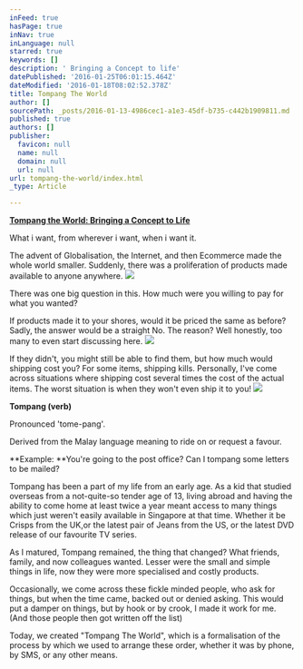 ```yaml
---
inFeed: true
hasPage: true
inNav: true
inLanguage: null
starred: true
keywords: []
description: ' Bringing a Concept to life'
datePublished: '2016-01-25T06:01:15.464Z'
dateModified: '2016-01-18T08:02:52.378Z'
title: Tompang The World
author: []
sourcePath: _posts/2016-01-13-4986cec1-a1e3-45df-b735-c442b1909811.md
published: true
authors: []
publisher:
  favicon: null
  name: null
  domain: null
  url: null
url: tompang-the-world/index.html
_type: Article

---
```

**[Tompang the World: Bringing a Concept to Life][0]**

What i want, from wherever i want, when i want it.

The advent of Globalisation, the Internet, and then Ecommerce made the whole world smaller. Suddenly, there was a proliferation of products made available to anyone anywhere. ![](https://the-grid-user-content.s3-us-west-2.amazonaws.com/720248a1-aad8-4f5f-827c-ea498741ec72.jpg)

There was one big question in this. How much were you willing to pay for what you wanted? 

If products made it to your shores, would it be priced the same as before? Sadly, the answer would be a straight No. The reason? Well honestly, too many to even start discussing here. ![](https://the-grid-user-content.s3-us-west-2.amazonaws.com/525a048a-2c97-4ca9-93e3-5ac0875162aa.jpg)

If they didn't, you might still be able to find them, but how much would shipping cost you? For some items, shipping kills. Personally, I've come across situations where shipping cost several times the cost of the actual items. The worst situation is when they won't even ship it to you!
![](https://the-grid-user-content.s3-us-west-2.amazonaws.com/bc668d9a-6a88-404f-bbc4-fbbbb8a03c19.png)

**Tompang (verb)**

Pronounced 'tome-pang'.

Derived from the Malay language meaning to ride on or request a favour.

**Example: **You're going to the post office? Can I tompang some letters to be mailed?

Tompang has been a part of my life from an early age. As a kid that studied overseas from a not-quite-so tender age of 13, living abroad and having the ability to come home at least twice a year meant access to many things which just weren't easily available in Singapore at that time. Whether it be Crisps from the UK,or the latest pair of Jeans from the US, or the latest DVD release of our favourite TV series.

As I matured, Tompang remained, the thing that changed? What friends, family, and now colleagues wanted. Lesser were the small and simple things in life, now they were more specialised and costly products.

Occasionally, we come across these fickle minded people, who ask for things, but when the time came, backed out or denied asking. This would put a damper on things, but by hook or by crook, I made it work for me. (And those people then got written off the list)

Today, we created "Tompang The World", which is a formalisation of the process by which we used to arrange these order,  whether it was by phone, by SMS, or any other means.

[0]: www.tompang.sg